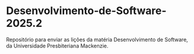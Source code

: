 # Desenvolvimento-de-Software-2025.2
Repositório para enviar as lições da matéria Desenvolvimento de Software, da Universidade Presbiteriana Mackenzie.
